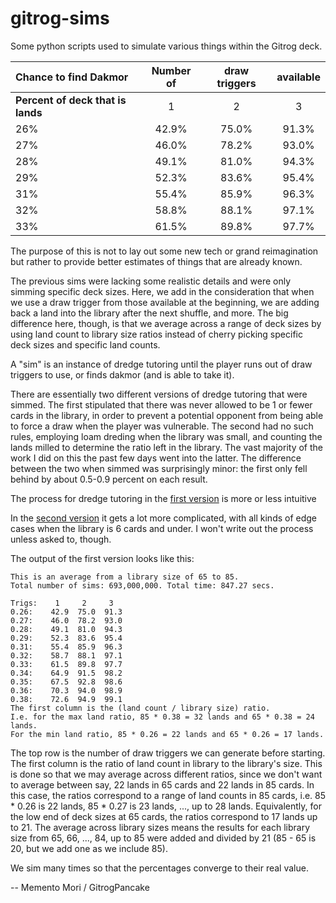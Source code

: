 # gitrog-sims
Some python scripts used to simulate various things within the Gitrog deck.


| **Chance to find Dakmor**         |Number of| draw triggers | available |
|:----------------------------------|:-------:|:-------------:|:---------:|
| **Percent of deck that is lands** |    1    |       2       |     3     |
| 26%                               |  42.9%  |     75.0%     |   91.3%   |
| 27%                               |  46.0%  |     78.2%     |   93.0%   |
| 28%                               |  49.1%  |     81.0%     |   94.3%   |
| 29%                               |  52.3%  |     83.6%     |   95.4%   |
| 31%                               |  55.4%  |     85.9%     |   96.3%   |
| 32%                               |  58.8%  |     88.1%     |   97.1%   |
| 33%                               |  61.5%  |     89.8%     |   97.7%   |


The purpose of this is not to lay out some new tech or grand reimagination but
rather to provide better estimates of things that are already known.

The previous sims were lacking some realistic details and were only simming
specific deck sizes. Here, we add in the consideration that when we use a draw
trigger from those available at the beginning, we are adding back a land into
the library after the next shuffle, and more. The big difference here, though,
is that we average across a range of deck sizes by using land count to library
size ratios instead of cherry picking specific deck sizes and specific land
counts.

A "sim" is an instance of dredge tutoring until the player runs out of draw
triggers to use, or finds dakmor (and is able to take it).

There are essentially two different versions of dredge tutoring that were
simmed. The first stipulated that there was never allowed to be 1 or fewer cards
in the library, in order to prevent a potential opponent from being able to
force a draw when the player was vulnerable. The second had no such rules,
employing loam dreding when the library was small, and counting the lands milled
to determine the ratio left in the library. The vast majority of the work I did
on this the past few days went into the latter. The difference between the two
when simmed was surprisingly minor: the first only fell behind by about 0.5-0.9
percent on each result.

The process for dredge tutoring in the [first version](https://github.com/TheGitrogServer/thegitrogserver.github.io/blob/main/docs/mathematical-proofs/ggt_normal.py)
is more or less intuitive

In the [second version](https://github.com/TheGitrogServer/thegitrogserver.github.io/blob/main/docs/mathematical-proofs/ggt.py)
it gets a lot more complicated, with all kinds of edge cases when the library is
6 cards and under. I won't write out the process unless asked to, though.

The output of the first version looks like this:
```
This is an average from a library size of 65 to 85.
Total number of sims: 693,000,000. Total time: 847.27 secs.

Trigs:	  1     2     3     
0.26:    42.9  75.0  91.3
0.27:    46.0  78.2  93.0
0.28:    49.1  81.0  94.3
0.29:    52.3  83.6  95.4
0.31:    55.4  85.9  96.3
0.32:    58.7  88.1  97.1
0.33:    61.5  89.8  97.7
0.34:    64.9  91.5  98.2
0.35:    67.5  92.8  98.6
0.36:    70.3  94.0  98.9
0.38:    72.6  94.9  99.1
The first column is the (land count / library size) ratio.
I.e. for the max land ratio, 85 * 0.38 = 32 lands and 65 * 0.38 = 24 lands.
For the min land ratio, 85 * 0.26 = 22 lands and 65 * 0.26 = 17 lands.
```

The top row is the number of draw triggers we can generate before starting. The
first column is the ratio of land count in library to the library's size. This
is done so that we may average across different ratios, since we don't want to
average between say, 22 lands in 65 cards and 22 lands in 85 cards. In this
case, the ratios correspond to a range of land counts in 85 cards, i.e.
85 * 0.26 is 22 lands, 85 * 0.27 is 23 lands, ..., up to 28 lands. Equivalently,
for the low end of deck sizes at 65 cards, the ratios correspond to 17 lands up
to 21. The average across library sizes means the results for each library size
from 65, 66, ..., 84, up to 85 were added and divided by 21 (85 - 65 is 20, but
we add one as we include 85).

We sim many times so that the percentages converge to their real value.

-- Memento Mori / GitrogPancake